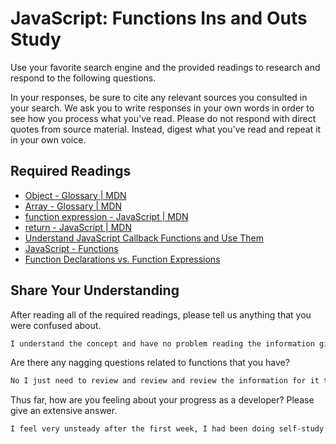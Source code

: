 # JavaScript: Functions Ins and Outs Study

Use your favorite search engine and the provided readings to research and
respond to the following questions.

In your responses, be sure to cite any relevant sources you consulted in your
search. We ask you to write responses in your own words in order to see how you
process what you've read. Please do not respond with direct quotes from source
material. Instead, digest what you've read and repeat it in your own voice.

## Required Readings

-   [Object - Glossary | MDN](https://developer.mozilla.org/en-US/docs/Glossary/Object)
-   [Array - Glossary | MDN](https://developer.mozilla.org/en-US/docs/Glossary/Array)
-   [function expression - JavaScript | MDN](https://developer.mozilla.org/en-US/docs/Web/JavaScript/Reference/Operators/function)
-   [return - JavaScript | MDN](https://developer.mozilla.org/en-US/docs/Web/JavaScript/Reference/Statements/return)
-   [Understand JavaScript Callback Functions and Use Them](http://javascriptissexy.com/understand-javascript-callback-functions-and-use-them)
-   [JavaScript - Functions](http://www.quirksmode.org/js/function.html)
-   [Function Declarations vs. Function Expressions](https://javascriptweblog.wordpress.com/2010/07/06/function-declarations-vs-function-expressions)

## Share Your Understanding

After reading all of the required readings, please tell us anything that you
were confused about.

```md
I understand the concept and have no problem reading the information given. I just don't have the automatic call-back to draw on yet. So when I go to create a fuction I still have to look at syntax and structure.
```

Are there any nagging questions related to functions that you have?

```md
No I just need to review and review and review the information for it to stick.
```

Thus far, how are you feeling about your progress as a developer? Please give an
extensive answer.

```md
I feel very unsteady after the first week, I had been doing self-study for around 3 months prior and really tried to do a good job on the fundimetals project and thought I had a good grasp on the material taught in that.  After the first few days in class I started feling lost in the actual coding aspect. While I've gotten a better grasp on the terminal work when a diagnostic starts my head kind of goes blank and with the time constraints the prolems start to feel more and more unsurmountable.  In the fundimentals (pre)work alot of the material was covered but in class new examples were used that clouded my understanding.  So I guess I'm wondering why lessons regarding functions, callback fuctions, (this), gobal scope, local scope, Html, CSS, didn't use the material we had already worked on as a base line to cement the information. I really hope that with another week under my belt at GA I can regain the confidence that I had going in because at this point in time I am very concerned about when the advanced topics start being introduced.
```

